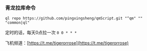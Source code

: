 ### 青龙拉库命令

```shell
ql repo https://github.com/pingxingsheng/qmScript.git "^qm" "" "common|ql"
```

定时的话，每天0点拉一次 `0 0 * * *`

飞机频道：[https://t.me/tigerorrose](https://t.me/tigerorrose)
